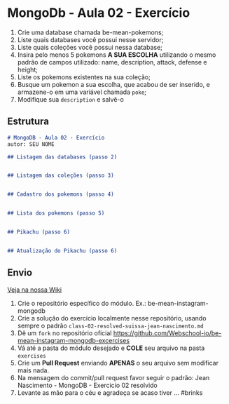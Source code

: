 # MongoDb - Aula 02 - Exercício

1. Crie uma database chamada be-mean-pokemons;
2. Liste quais databases você possui nesse servidor;
3. Liste quais coleções você possui nessa database;
4. Insira pelo menos 5 pokemons **A SUA ESCOLHA** utilizando o mesmo padrão de campos utilizado: name, description, attack, defense e height;
5. Liste os pokemons existentes na sua coleção;
6. Busque um pokemon a sua escolha, que acabou de ser inserido, e armazene-o em uma variável chamada `poke`;
7. Modifique sua `description` e salvê-o



## Estrutura

```md
# MongoDB - Aula 02 - Exercício
autor: SEU NOME

## Listagem das databases (passo 2)


## Listagem das coleções (passo 3)


## Cadastro dos pokemons (passo 4)


## Lista dos pokemons (passo 5)


## Pikachu (passo 6)


## Atualização do Pikachu (passo 6)

```


## Envio

[Veja na nossa Wiki](https://github.com/Webschool-io/be-mean-instagram/wiki/Exerc%C3%ADcios)

1. Crie o repositório específico do módulo. Ex.: be-mean-instagram-mongodb
2. Crie a solução do exercício localmente nesse repositório, usando sempre o padrão `class-02-resolved-suissa-jean-nascimento.md`
3. Dê um `fork` no repositório oficial https://github.com/Webschool-io/be-mean-instagram-mongodb-excercises
4. Vá até a pasta do módulo desejado e **COLE** seu arquivo na pasta `exercises`
5. Crie um **Pull Request** enviando **APENAS** o seu arquivo sem modificar mais nada.
6. Na mensagem do commit/pull request favor seguir o padrão: Jean Nascimento - MongoDB - Exercicio 02 resolvido
7. Levante as mão para o céu e agradeça se acaso tiver ... #brinks
